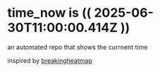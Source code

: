 # time_now is (( 2025-06-30T11:00:00.414Z ))

an automated repo that shows the currnent time

inspired by [breakingheatmap](https://github.com/breakingheatmap/breakingheatmap)